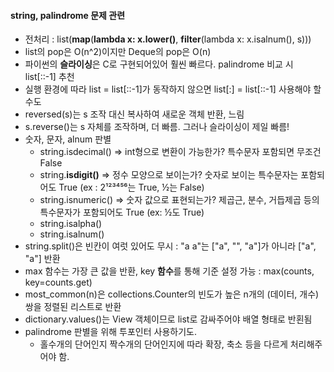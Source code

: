 #### string, palindrome 문제 관련

- 전처리 : list(**map**(**lambda x: x.lower()**, **filter**(lambda x: x.isalnum(), s)))
- list의 pop은 O(n^2)이지만 Deque의 pop은 O(n)
- 파이썬의 **슬라이싱**은 C로 구현되어있어 훨씬 빠르다. palindrome 비교 시 list[::-1] 추천
- 실행 환경에 따라 list = list[::-1]가 동작하지 않으면 list[:] = list[::-1] 사용해야 할 수도
- reversed(s)는 s 조작 대신 복사하여 새로운 객체 반환, 느림
- s.reverse()는 s 자체를 조작하며, 더 빠름. 그러나 슬라이싱이 제일 빠름!
- 숫자, 문자, alnum 판별
  - string.isdecimal() => int형으로 변환이 가능한가? 특수문자 포함되면 무조건 False
  - string.**isdigit()** => 정수 모양으로 보이는가? 숫자로 보이는 특수문자는 포함되어도 True (ex : 2¹²³⁴⁵⁶는 True, ½는 False)
  - string.isnumeric() => 숫자 값으로 표현되는가? 제곱근, 분수, 거듭제곱 등의 특수문자가 포함되어도 True (ex: ½도 True)
  - string.isalpha()
  - string.isalnum()
- string.split()은 빈칸이 여럿 있어도 무시 : "a a"는 ["a", "", "a"]가 아니라 ["a", "a"] 반환
- max 함수는 가장 큰 값을 반환, key **함수**를 통해 기준 설정 가능 : max(counts, key=counts.get)
- most_common(n)은 collections.Counter의 빈도가 높은 n개의 (데이터, 개수) 쌍을 정렬된 리스트로 반환
- dictionary.values()는 View 객체이므로 list로 감싸주어야 배열 형태로 반횐됨
- palindrome 판별을 위해 투포인터 사용하기도.
  - 홀수개의 단어인지 짝수개의 단어인지에 따라 확장, 축소 등을 다르게 처리해주어야 함.
